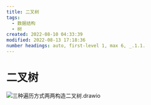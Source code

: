 ```yaml
---
title: 二叉树
tags:
  - 数据结构
  - 树
created: 2022-08-10 04:33:39
modified: 2022-08-13 17:18:36
number headings: auto, first-level 1, max 6, _.1.1.
---
```


# 二叉树

![三种遍历方式两两构造二叉树.drawio](https://fastly.jsdelivr.net/gh/xihuanxiaorang/images/202211090153088.svg)